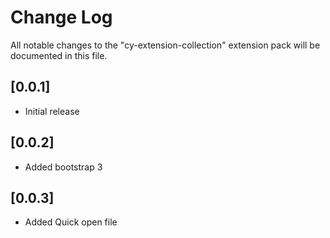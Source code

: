 # Change Log
All notable changes to the "cy-extension-collection" extension pack will be documented in this file.

## [0.0.1]
- Initial release

## [0.0.2]
- Added bootstrap 3

## [0.0.3]
- Added Quick open file
